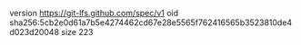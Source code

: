 version https://git-lfs.github.com/spec/v1
oid sha256:5cb2e0d61a7b5e4274462cd67e28e5565f762416565b3523810de4d023d20048
size 223
